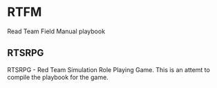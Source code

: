# RTFM
Read Team Field Manual playbook

## RTSRPG
RTSRPG - Red Team Simulation Role Playing Game. This is an attemt to compile the playbook for the game.

